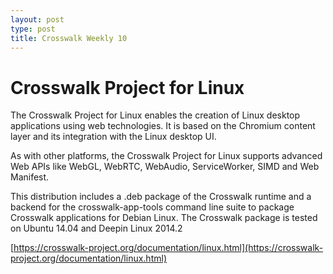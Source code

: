 ```yaml
---
layout: post
type: post
title: Crosswalk Weekly 10
---
```


# Crosswalk Project for Linux

The Crosswalk Project for Linux enables the creation of Linux desktop applications using web technologies. It is based on the Chromium content layer and its integration with the Linux desktop UI.

As with other platforms, the Crosswalk Project for Linux supports advanced Web APIs like WebGL, WebRTC, WebAudio, ServiceWorker, SIMD and Web Manifest.

This distribution includes a .deb package of the Crosswalk runtime and a backend for the crosswalk-app-tools command line suite to package Crosswalk applications for Debian Linux. The Crosswalk package is tested on Ubuntu 14.04 and Deepin Linux 2014.2

[https://crosswalk-project.org/documentation/linux.html](https://crosswalk-project.org/documentation/linux.html)
